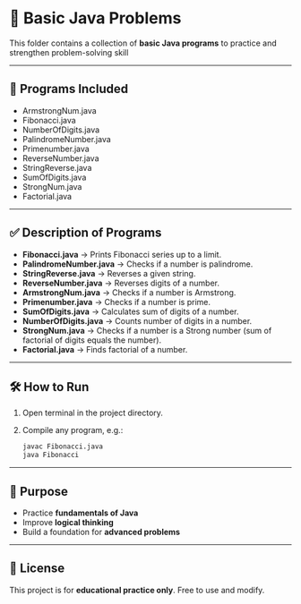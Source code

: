 # 📘 Basic Java Problems

This folder contains a collection of **basic Java programs** to practice and strengthen problem-solving skill

---

## 📂 Programs Included

* ArmstrongNum.java
* Fibonacci.java
* NumberOfDigits.java
* PalindromeNumber.java
* Primenumber.java
* ReverseNumber.java
* StringReverse.java
* SumOfDigits.java
* StrongNum.java
* Factorial.java

---

## ✅ Description of Programs

* **Fibonacci.java** → Prints Fibonacci series up to a limit.
* **PalindromeNumber.java** → Checks if a number is palindrome.
* **StringReverse.java** → Reverses a given string.
* **ReverseNumber.java** → Reverses digits of a number.
* **ArmstrongNum.java** → Checks if a number is Armstrong.
* **Primenumber.java** → Checks if a number is prime.
* **SumOfDigits.java** → Calculates sum of digits of a number.
* **NumberOfDigits.java** → Counts number of digits in a number.
* **StrongNum.java** → Checks if a number is a Strong number (sum of factorial of digits equals the number).
* **Factorial.java** → Finds factorial of a number.

---

## 🛠️ How to Run

1. Open terminal in the project directory.
2. Compile any program, e.g.:

   ```bash
   javac Fibonacci.java
   java Fibonacci
   ```

---

## 🎯 Purpose

* Practice **fundamentals of Java**
* Improve **logical thinking**
* Build a foundation for **advanced problems**

---

## 📜 License

This project is for **educational practice only**. Free to use and modify.
